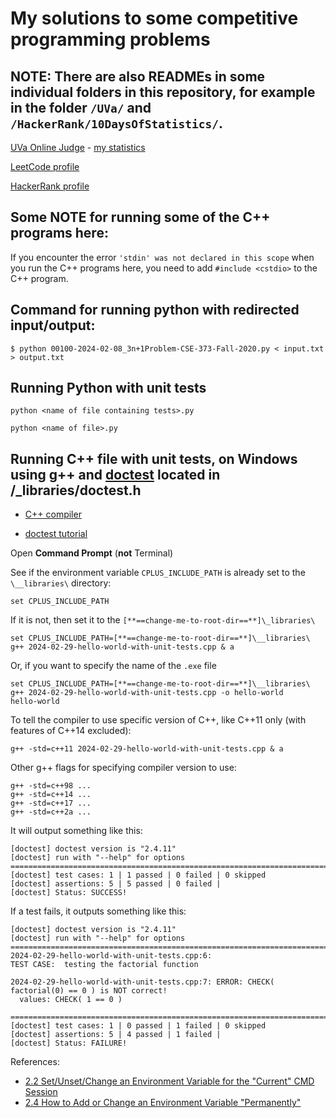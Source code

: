 # My solutions to some competitive programming problems

## NOTE: There are also READMEs in some individual folders in this repository, for example in the folder `/UVa/` and `/HackerRank/10DaysOfStatistics/`. 

[UVa Online Judge](https://uva.onlinejudge.org) - [my statistics](http://uhunt.felix-halim.net/id/52989)

[LeetCode profile](https://leetcode.com/u/jflaga/)

[HackerRank profile](https://www.hackerrank.com/profile/jflaga)


## Some NOTE for running some of the C++ programs here:

If you encounter the error `'stdin' was not declared in this scope` when you run the C++ programs here, you need to add `#include <cstdio>` to the C++ program.


## Command for running python with redirected input/output:

``` terminal
$ python 00100-2024-02-08_3n+1Problem-CSE-373-Fall-2020.py < input.txt > output.txt
```

## Running Python with unit tests

`python <name of file containing tests>.py`

`python <name of file>.py`


## Running C++ file with unit tests, on Windows using g++ and [doctest](https://github.com/doctest/doctest) located in /_libraries/doctest.h

- [C++ compiler](https://code.visualstudio.com/docs/cpp/config-mingw)

- [doctest tutorial](https://github.com/doctest/doctest/blob/master/doc/markdown/tutorial.md)

Open **Command Prompt** (**not** Terminal)

See if the environment variable `CPLUS_INCLUDE_PATH` is already set to the `\__libraries\` directory:

``` terminal
set CPLUS_INCLUDE_PATH
```

If it is not, then set it to the `[**==change-me-to-root-dir==**]\_libraries\`

``` terminal
set CPLUS_INCLUDE_PATH=[**==change-me-to-root-dir==**]\__libraries\
g++ 2024-02-29-hello-world-with-unit-tests.cpp & a
```

Or, if you want to specify the name of the `.exe` file

``` terminal
set CPLUS_INCLUDE_PATH=[**==change-me-to-root-dir==**]\__libraries\
g++ 2024-02-29-hello-world-with-unit-tests.cpp -o hello-world
hello-world
```

To tell the compiler to use specific version of C++, like C++11 only (with features of C++14 excluded):

```
g++ -std=c++11 2024-02-29-hello-world-with-unit-tests.cpp & a
```

Other g++ flags for specifying compiler version to use:

```
g++ -std=c++98 ...
g++ -std=c++14 ...
g++ -std=c++17 ...
g++ -std=c++2a ...
```

It will output something like this:

```
[doctest] doctest version is "2.4.11"
[doctest] run with "--help" for options
===============================================================================
[doctest] test cases: 1 | 1 passed | 0 failed | 0 skipped
[doctest] assertions: 5 | 5 passed | 0 failed |
[doctest] Status: SUCCESS!
```

If a test fails, it outputs something like this:

```
[doctest] doctest version is "2.4.11"
[doctest] run with "--help" for options
===============================================================================
2024-02-29-hello-world-with-unit-tests.cpp:6:
TEST CASE:  testing the factorial function

2024-02-29-hello-world-with-unit-tests.cpp:7: ERROR: CHECK( factorial(0) == 0 ) is NOT correct!
  values: CHECK( 1 == 0 )

===============================================================================
[doctest] test cases: 1 | 0 passed | 1 failed | 0 skipped
[doctest] assertions: 5 | 4 passed | 1 failed |
[doctest] Status: FAILURE!
```

References:

 - [2.2  Set/Unset/Change an Environment Variable for the "Current" CMD Session](https://www3.ntu.edu.sg/home/ehchua/programming/howto/Environment_Variables.html)
 - [2.4  How to Add or Change an Environment Variable "Permanently"](https://www3.ntu.edu.sg/home/ehchua/programming/howto/Environment_Variables.html#SetEnv)